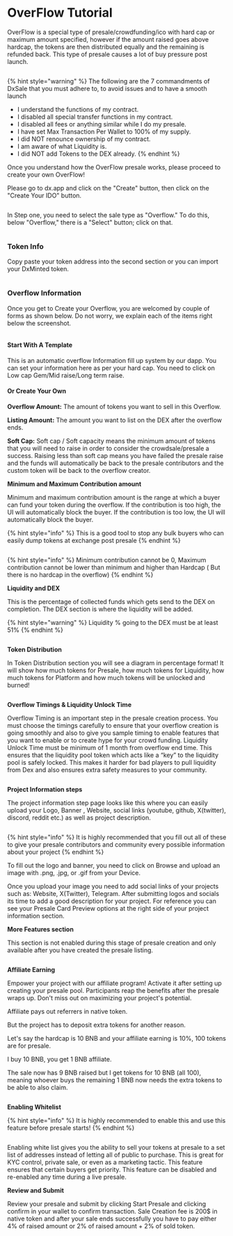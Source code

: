 # OverFlow Tutorial

OverFlow is a special type of presale/crowdfunding/ico with hard cap or maximum amount specified, however if the amount raised goes above hardcap, the tokens are then distributed equally and the remaining is refunded back. This type of presale causes a lot of buy pressure post launch.

<figure><img src="../../.gitbook/assets/image (63).png" alt=""><figcaption></figcaption></figure>

{% hint style="warning" %}
The following are the 7 commandments of DxSale that you must adhere to, to avoid issues and to have a smooth launch

* I understand the functions of my contract.
* I disabled all special transfer functions in my contract.
* I disabled all fees or anything similar while I do my presale.
* I have set Max Transaction Per Wallet to 100% of my supply.
* I did NOT renounce ownership of my contract.
* I am aware of what Liquidity is.
* I did NOT add Tokens to the DEX already.
{% endhint %}

Once you understand how the OverFlow presale works, please proceed to create your own OverFlow!

Please go to dx.app and click on the "Create" button, then click on the "Create Your IDO" button.

<figure><img src="../../.gitbook/assets/overflow 1.png" alt=""><figcaption></figcaption></figure>

In Step one, you need to select the sale type as "Overflow." To do this, below "Overflow," there is a "Select" button; click on that.

<figure><img src="../../.gitbook/assets/overflow 2.png" alt=""><figcaption></figcaption></figure>

### **Token Info**

Copy paste your token address into the second section or you can import your DxMinted token.

<figure><img src="../../.gitbook/assets/fairlaunch token info.png" alt=""><figcaption></figcaption></figure>

### Overflow Information

Once you get to Create your Overflow, you are welcomed by couple of forms as shown below. Do not worry, we explain each of the items right below the screenshot.

<figure><img src="../../.gitbook/assets/overflow 4.png" alt=""><figcaption></figcaption></figure>

#### Start With A Template

This is an automatic overflow Information fill up system by our dapp. You can set your information here as per your hard cap. You need to click on Low cap Gem/Mid raise/Long term raise.

#### **Or Create Your Own**

**Overflow Amount:** The amount of tokens you want to sell in this Overflow.

**Listing Amount:** The amount you want to list on the DEX after the overflow ends.

**Soft Cap:** Soft cap / Soft capacity means the minimum amount of tokens that you will need to raise in order to consider the crowdsale/presale a success. Raising less than soft cap means you have failed the presale raise and the funds will automatically be back to the presale contributors and the custom token will be back to the overflow creator.

**Minimum and Maximum Contribution amount**

Minimum and maximum contribution amount is the range at which a buyer can fund your token during the overflow. If the contribution is too high, the UI will automatically block the buyer. If the contribution is too low, the UI will automatically block the buyer.

{% hint style="info" %}
This is a good tool to stop any bulk buyers who can easily dump tokens at exchange post presale&#x20;
{% endhint %}

<figure><img src="../../.gitbook/assets/image (61) (1).png" alt=""><figcaption></figcaption></figure>

{% hint style="info" %}
Minimum contribution cannot be 0, Maximum contribution cannot be lower than minimum and higher than Hardcap ( But there is no hardcap in the overflow)
{% endhint %}

**Liquidity and DEX**

This is the percentage of collected funds which gets send to the DEX on completion. The DEX section is where the liquidity will be added.

{% hint style="warning" %}
Liquidity % going to the DEX must be at least 51%&#x20;
{% endhint %}

<figure><img src="../../.gitbook/assets/dx4.png" alt=""><figcaption></figcaption></figure>

**Token Distribution**

In Token Distribution section you will see a diagram in percentage format! It will show how much tokens for Presale, how much tokens for Liquidity, how much tokens for Platform and how much tokens will be unlocked and burned!

<figure><img src="../../.gitbook/assets/image (1) (1) (1).png" alt=""><figcaption></figcaption></figure>

**Overflow Timings & Liquidity Unlock Time**

Overflow Timing is an important step in the presale creation process. You must choose the timings carefully to ensure that your overflow creation is going smoothly and also to give you sample timing to enable features that you want to enable or to create hype for your crowd funding. Liquidity Unlock Time must be minimum of 1 month from overflow end time. This ensures that the liquidity pool token which acts like a “key” to the liquidity pool is safely locked. This makes it harder for bad players to pull liquidity from Dex and also ensures extra safety measures to your community.

<figure><img src="../../.gitbook/assets/final one.png" alt=""><figcaption></figcaption></figure>

**Project Information steps**

The project information step page looks like this where you can easily upload your Logo, Banner , Website, social links (youtube, github, X(twitter), discord, reddit etc.) as well as project description.

<figure><img src="../../.gitbook/assets/description.png" alt=""><figcaption></figcaption></figure>

{% hint style="info" %}
It is highly recommended that you fill out all of these to give your presale contributors and community every possible information about your project
{% endhint %}



To fill out the logo and banner, you need to click on Browse and upload an image with .png, .jpg, or .gif from your Device.&#x20;

Once you upload your image you need to add social links of your projects such as: Website, X(Twitter), Telegram. After submitting logos and socials its time to add a good description for your project. For reference you can see your Presale Card Preview options at the right side of your project information section.

**More Features section**

This section is not enabled during this stage of presale creation and only available after you have created the presale listing.

<figure><img src="../../.gitbook/assets/image (1) (1) (1) (1).png" alt=""><figcaption></figcaption></figure>

**Affiliate Earning**

Empower your project with our affiliate program! Activate it after setting up creating your presale pool. Participants reap the benefits after the presale wraps up. Don't miss out on maximizing your project's potential.

Affiliate pays out referrers in native token.

But the project has to deposit extra tokens for another reason.

Let's say the hardcap is 10 BNB and your affiliate earning is 10%, 100 tokens are for presale.

I buy 10 BNB, you get 1 BNB affiliate.

The sale now has 9 BNB raised but I get tokens for 10 BNB (all 100), meaning whoever buys the remaining 1 BNB now needs the extra tokens to be able to also claim.

<figure><img src="../../.gitbook/assets/614c99cf4f23707154a37bf7_how-to-start-affiliate-marketing-1.png" alt=""><figcaption></figcaption></figure>

&#x20;**Enabling Whitelist**

{% hint style="info" %}
It is highly recommended to enable this and use this feature before presale starts!
{% endhint %}

<figure><img src="../../.gitbook/assets/image (39).png" alt=""><figcaption></figcaption></figure>

Enabling white list gives you the ability to sell your tokens at presale to a set list of addresses instead of letting all of public to purchase. This is great for KYC control, private sale, or even as a marketing tactic. This feature ensures that certain buyers get priority. This feature can be disabled and re-enabled any time during a live presale.

&#x20;

**Review and Submit**

Review your presale and submit by clicking Start Presale and clicking confirm in your wallet to confirm transaction. Sale Creation fee is 200$ in native token and after your sale ends successfully you have to pay either 4% of raised amount or 2% of raised amount + 2% of sold token.

<figure><img src="../../.gitbook/assets/submit.png" alt=""><figcaption></figcaption></figure>

<figure><img src="../../.gitbook/assets/image (2) (1).png" alt=""><figcaption></figcaption></figure>
